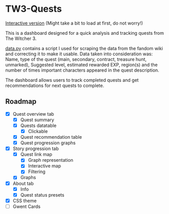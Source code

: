 # TW3-Quests
[Interactive version](https://wikidrabinka.shinyapps.io/TheWitcher3Quests/)
(Might take a bit to load at first, do not worry!)

This is a dashboard designed for a quick analysis and tracking quests from The Witcher 3.

[data.py](data.py) contains a script I used for scraping the data from the fandom wiki and correcting it to make it usable. Data taken into consideration was: Name, type of the quest (main, secondary, contract, treasure hunt, unmarked), Suggested level, estimated rewarded EXP, region(s) and the number of times important characters appeared in the quest description.

The dashboard allows users to track completed quests and get recommendations for next quests to complete.

## Roadmap
- [X] Quest overview tab
    - [x] Quest summary
    - [x] Quests datatable
        - [x] Clickable
    - [x] Quest recommendation table
    - [X] Quest progression graphs
- [X] Story progression tab
    - [X] Quest link map
        - [X] Graph representation
        - [X] Interactive map
        - [X] Filtering
    - [X] Graphs
- [X] About tab
    - [X] Info
    - [X] Quest status presets
- [X] CSS theme
- [ ] Gwent Cards